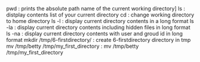 pwd : prints the absolute path name of the current working directory]
ls : distplay contents list of your current directory
cd : change working directory to home directory
ls -l : display current directory contents in a long format
ls -la : display current directory contents including hidden files in long format
ls -na : display current directory contents with user and groud id in long format
mkdir /tmp/6-firstdirectory/ : create 6-firstdirectory directory in tmp 
mv /tmp/betty /tmp/my_first_directory : mv /tmp/betty /tmp/my_first_directory 

